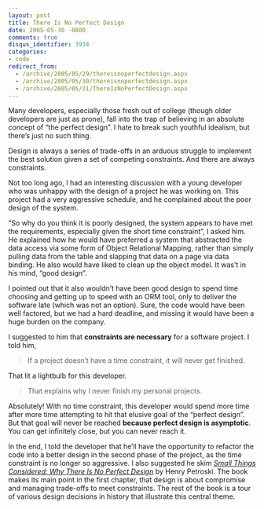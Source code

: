 ```yaml
---
layout: post
title: There Is No Perfect Design
date: 2005-05-30 -0800
comments: true
disqus_identifier: 3934
categories:
- code
redirect_from:
  - /archive/2005/05/29/thereisnoperfectdesign.aspx
  - /archive/2005/05/30/thereisnoperfectdesign.aspx
  - /archive/2005/05/31/ThereIsNoPerfectDesign.aspx
---
```


Many developers, especially those fresh out of college (though older developers are just as prone), fall into the trap of believing in an absolute concept of “the perfect design”. I hate to break such youthful idealism, but there’s just no such thing.

Design is always a series of trade-offs in an arduous struggle to implement the best solution given a set of competing constraints. And
there are always constraints.

Not too long ago, I had an interesting discussion with a young developer who was unhappy with the design of a project he was working on. This project had a very aggressive schedule, and he complained about the poor design of the system.

“So why do you think it is poorly designed, the system appears to have met the requirements, especially given the short time constraint”, I asked him. He explained how he would have preferred a system that abstracted the data access via some form of Object Relational Mapping, rather than simply pulling data from the table and slapping that data on a page via data binding. He also would have liked to clean up the object model. It was’t in his mind, “good design”.

I pointed out that it also wouldn’t have been good design to spend time choosing and getting up to speed with an ORM tool, only to deliver the software late (which was not an option). Sure, the code would have been well factored, but we had a hard deadline, and missing it would have been a huge burden on the company.

I suggested to him that **constraints are necessary** for a software project. I told him,

> If a project doesn’t have a time constraint, it will never get finished.

That lit a lightbulb for this developer.

> That explains why I never finish my personal projects.

Absolutely! With no time constraint, this developer would spend more time after more time attempting to hit that elusive goal of the “perfect design”. But that goal will never be reached **because perfect design is asymptotic**. You can get infinitely close, but you can never reach it.

In the end, I told the developer that he’ll have the opportunity to refactor the code into a better design in the second phase of the
project, as the time constraint is no longer so aggressive. I also suggested he skim *[Small Things Considered: Why There Is No Perfect
Design](http://www.amazon.com/gp/product/1400032938?ie=UTF8&tag=youvebeenhaac-20&linkCode=as2&camp=1789&creative=9325&creativeASIN=1400032938)*
by Henry Petroski. The book makes its main point in the first chapter, that design is about compromise and managing trade-offs to meet
constraints. The rest of the book is a tour of various design decisions in history that illustrate this central theme.
